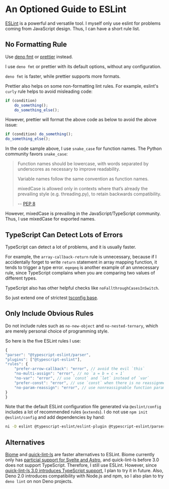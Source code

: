 # An Optioned Guide to ESLint

[ESLint] is a powerful and versatile tool.
I myself only use eslint for problems coming from JavaScript design.
Thus, I can have a short rule list.

[eslint]: https://eslint.org/

## No Formatting Rule

Use [deno fmt] or [prettier] instead.

I use `deno fmt` or prettier with its default options,
without any configuration.

[deno fmt]: https://deno.land/manual/tools/formatter
[prettier]: https://prettier.io/

`deno fmt` is faster, while prettier supports more formats.

Prettier also helps on some non-formatting lint rules.
For example, eslint's `curly` rule helps to avoid misleading code:

```js
if (condition)
    do_something();
    do_something_else();
```

However, prettier will format the above code as below to avoid the above issue:

```js
if (condition) do_something();
do_something_else();
```

In the code sample above, I use `snake_case` for function names.
The Python community favors `snake_case`:

> Function names should be lowercase,
> with words separated by underscores as necessary to improve readability.
>
> Variable names follow the same convention as function names.
>
> mixedCase is allowed only in contexts where that’s already the prevailing style
> (e.g. threading.py), to retain backwards compatibility.
>
> -- [PEP 8](https://peps.python.org/pep-0008/#function-and-variable-names)

However, mixedCase is prevailing in the JavaScript/TypeScript community.
Thus, I use mixedCase for exported names.

## TypeScript Can Detect Lots of Errors

TypeScript can detect a lot of problems, and it is usually faster.

For example, the `array-callback-return` rule is unnecessary,
because if I accidentally forget to write `return` statement in array mapping function,
it tends to trigger a type error.
`eqeqeq` is another example of an unnecessary rule,
since TypeScript complains when you are comparing two values of different types.

TypeScript also has other helpful checks like `noFallthroughCasesInSwitch`.

So just extend one of strictest [tsconfig base].

[tsconfig base]: https://github.com/tsconfig/bases

## Only Include Obvious Rules

Do not include rules such as `no-new-object` and `no-nested-ternary`,
which are merely personal choice of programming style.

So here is the five ESLint rules I use:

```js
{
"parser": "@typescript-eslint/parser",
"plugins": ["@typescript-eslint"],
"rules": {
    "prefer-arrow-callback": "error", // avoid the evil `this`
    "no-multi-assign": "error", // no `a = b = c = 1`
    "no-var": "error", // use `const` and `let` instead of `var`
    "prefer-const": "error", // use `const` when there is no reassignment
    "no-param-reassign": "error", // use nonreassignable function parameters
}
}
```

Note that the default ESLint configuration file generated via `@eslint/config`
includes a lot of recommended rules (`extends`).
I do not use `npm init @eslint/config` and add dependencies by hand:

```sh
ni -D eslint @typescript-eslint/eslint-plugin @typescript-eslint/parser
```

## Alternatives

[Biome] and [quick-lint-ls] are faster alternatives to ESLint.
Biome currently only has [particial support for Svelte and Astro][biome-docs],
and quick-lint-ls before 3.0 does not support TypeScript.
Therefore, I still use ESLint.
However, since [quick-lint-ls 3.0 introduces TypeScript support][quick-lint-ts],
I plan to try it in future.
Also, Deno 2.0 introduces compatibility with Node.js and npm, so I also plan to try `deno lint` on non Deno projects.

[Biome]: https://biomejs.dev/
[biome-docs]: https://biomejs.dev/internals/language-support/
[quick-lint-ls]: https://quick-lint-js.com/
[quick-lint-ts]: https://quick-lint-js.com/blog/version-3.0/
